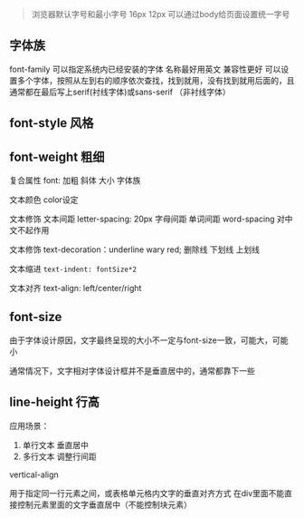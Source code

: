 > 浏览器默认字号和最小字号 16px 12px 可以通过body给页面设置统一字号

## 字体族

font-family 可以指定系统内已经安装的字体 名称最好用英文 兼容性更好 可以设置多个字体，按照从左到右的顺序依次查找，找到就用，没有找到就用后面的，且通常都在最后写上serif(衬线字体)或sans-serif （非衬线字体）

## font-style 风格

## font-weight 粗细

复合属性 font: 加粗 斜体 大小 字体族

文本颜色 color设定

文本修饰 文本间距 letter-spacing: 20px 字母间距 单词间距 word-spacing 对中文不起作用

文本修饰 text-decoration：underline wary red; 删除线 下划线 上划线

文本缩进 `text-indent: fontSize*2`

文本对齐 text-align: left/center/right

## font-size

由于字体设计原因，文字最终呈现的大小不一定与font-size一致，可能大，可能小

通常情况下，文字相对字体设计框并不是垂直居中的，通常都靠下一些

## line-height 行高

应用场景：

1. 单行文本 垂直居中
2. 多行文本 调整行间距

vertical-align

用于指定同一行元素之间，或表格单元格内文字的垂直对齐方式 在div里面不能直接控制元素里面的文字垂直居中（不能控制块元素）